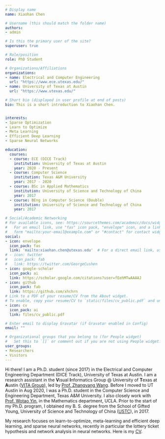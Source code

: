 ```yaml
---
# Display name
name: Xiaohan Chen

# Username (this should match the folder name)
authors:
- admin

# Is this the primary user of the site?
superuser: true

# Role/position
role: PhD Student

# Organizations/Affiliations
organizations:
- name: Electrical and Computer Engineering
  url: "https://www.ece.utexas.edu/"
- name: University of Texas at Austin
  url: "https://www.utexas.edu/"

# Short bio (displayed in user profile at end of posts)
bio: This is a short introduction to Xiaohan Chen.


interests:
- Sparse Optimization
- Learn to Optimize
- Meta Learning
- Efficient Deep Learning
- Sparse Neural Networks

education:
  courses:
  - course: ECE (DICE Track)
    institution: University of Texas at Austin
    year: 2020 - Present
  - course: Computer Science
    institution: Texas A&M University
    year: 2017 - 2020
  - course: BSc in Applied Mathematics
    institution: University of Science and Technology of China
    year: 2017
  - course: BEng in Computer Science (Double)
    institution: University of Science and Technology of China
    year: 2017

# Social/Academic Networking
# For available icons, see: https://sourcethemes.com/academic/docs/widgets/#icons
#   For an email link, use "fas" icon pack, "envelope" icon, and a link in the
#   form "mailto:your-email@example.com" or "#contact" for contact widget.
social:
- icon: envelope
  icon_pack: fas
  link: 'mailto:xiaohan.chen@utexas.edu'  # For a direct email link, use "mailto:test@example.org".
# - icon: twitter
#   icon_pack: fab
#   link: https://twitter.com/GeorgeCushen
- icon: google-scholar
  icon_pack: ai
  link: https://scholar.google.com/citations?user=fEehMTwAAAAJ
- icon: github
  icon_pack: fab
  link: https://github.com/xhchrn
# Link to a PDF of your resume/CV from the About widget.
# To enable, copy your resume/CV to `static/files/cv_public.pdf` and uncomment the lines below.
- icon: cv
  icon_pack: ai
  link: files/cv_public.pdf

# Enter email to display Gravatar (if Gravatar enabled in Config)
email: ""

# Organizational groups that you belong to (for People widget)
#   Set this to `[]` or comment out if you are not using People widget.
user_groups:
- Researchers
- Visitors
---
```


Hi there! I am a Ph.D. student (since 2017) in the Electrical and Computer Engineering Department (DICE Track), University of Texas at Austin.
I am a research assistant in the  **V**isual **I**nformatics Group @ University of **T**exas at **A**ustin ([VITA Group](https://vita-group.github.io/)), led by [Prof. Zhangyang Wang](https://www.atlaswang.com/).
Before I moved to UT Austin in Aug 2020, I was a Ph.D. student in the Computer Science and Engineering Department, Texas A&M University.
I also closely work with [Prof. Wotao Yin](http://www.math.ucla.edu/~wotaoyin/), in the Mathematics department, UCLA.
Prior to the start of my Ph.D. program, I obtained my B. S. degree from the School of Gifted Young, University of Science and Technology of China ([USTC](https://en.ustc.edu.cn)), in 2017.

My research focuses on learn-to-optimize, meta-learning and efficient deep learning, and sparse neural networks, recently in particular the lottery ticket hypothesis and network analysis in neural networks.
Here is my [CV](files/cv.pdf).

